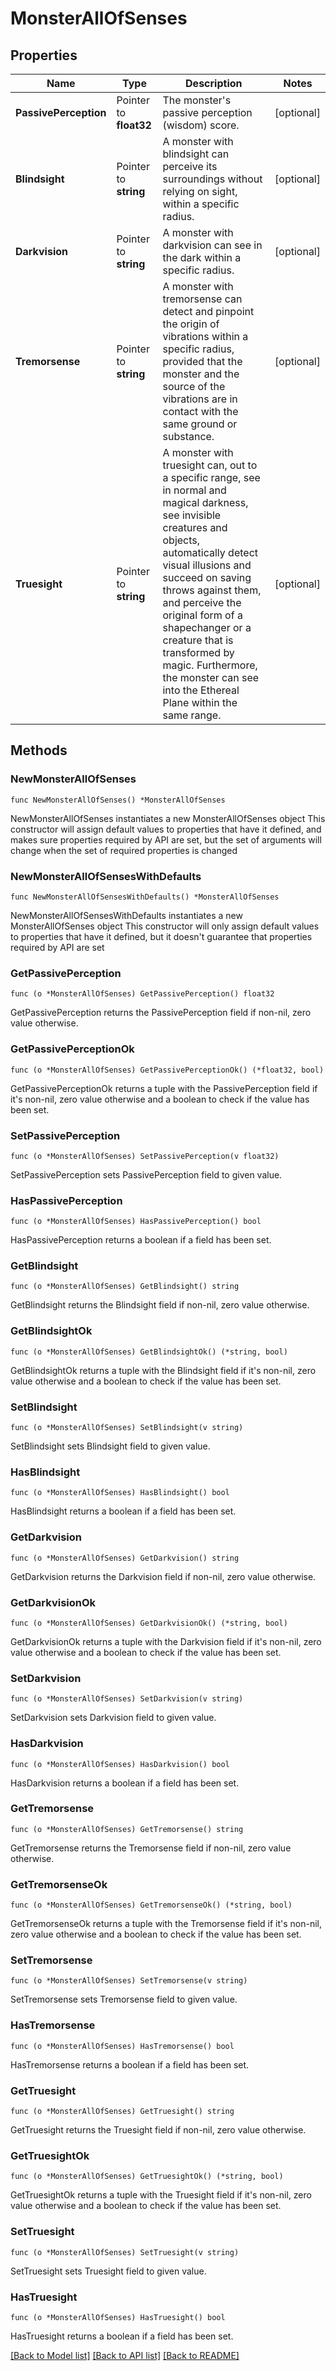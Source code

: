 # MonsterAllOfSenses

## Properties

Name | Type | Description | Notes
------------ | ------------- | ------------- | -------------
**PassivePerception** | Pointer to **float32** | The monster&#39;s passive perception (wisdom) score. | [optional] 
**Blindsight** | Pointer to **string** | A monster with blindsight can perceive its surroundings without relying on sight, within a specific radius. | [optional] 
**Darkvision** | Pointer to **string** | A monster with darkvision can see in the dark within a specific radius. | [optional] 
**Tremorsense** | Pointer to **string** | A monster with tremorsense can detect and pinpoint the origin of vibrations within a specific radius, provided that the monster and the source of the vibrations are in contact with the same ground or substance. | [optional] 
**Truesight** | Pointer to **string** | A monster with truesight can, out to a specific range, see in normal and magical darkness, see invisible creatures and objects, automatically detect visual illusions and succeed on saving throws against them, and perceive the original form of a shapechanger or a creature that is transformed by magic. Furthermore, the monster can see into the Ethereal Plane within the same range. | [optional] 

## Methods

### NewMonsterAllOfSenses

`func NewMonsterAllOfSenses() *MonsterAllOfSenses`

NewMonsterAllOfSenses instantiates a new MonsterAllOfSenses object
This constructor will assign default values to properties that have it defined,
and makes sure properties required by API are set, but the set of arguments
will change when the set of required properties is changed

### NewMonsterAllOfSensesWithDefaults

`func NewMonsterAllOfSensesWithDefaults() *MonsterAllOfSenses`

NewMonsterAllOfSensesWithDefaults instantiates a new MonsterAllOfSenses object
This constructor will only assign default values to properties that have it defined,
but it doesn't guarantee that properties required by API are set

### GetPassivePerception

`func (o *MonsterAllOfSenses) GetPassivePerception() float32`

GetPassivePerception returns the PassivePerception field if non-nil, zero value otherwise.

### GetPassivePerceptionOk

`func (o *MonsterAllOfSenses) GetPassivePerceptionOk() (*float32, bool)`

GetPassivePerceptionOk returns a tuple with the PassivePerception field if it's non-nil, zero value otherwise
and a boolean to check if the value has been set.

### SetPassivePerception

`func (o *MonsterAllOfSenses) SetPassivePerception(v float32)`

SetPassivePerception sets PassivePerception field to given value.

### HasPassivePerception

`func (o *MonsterAllOfSenses) HasPassivePerception() bool`

HasPassivePerception returns a boolean if a field has been set.

### GetBlindsight

`func (o *MonsterAllOfSenses) GetBlindsight() string`

GetBlindsight returns the Blindsight field if non-nil, zero value otherwise.

### GetBlindsightOk

`func (o *MonsterAllOfSenses) GetBlindsightOk() (*string, bool)`

GetBlindsightOk returns a tuple with the Blindsight field if it's non-nil, zero value otherwise
and a boolean to check if the value has been set.

### SetBlindsight

`func (o *MonsterAllOfSenses) SetBlindsight(v string)`

SetBlindsight sets Blindsight field to given value.

### HasBlindsight

`func (o *MonsterAllOfSenses) HasBlindsight() bool`

HasBlindsight returns a boolean if a field has been set.

### GetDarkvision

`func (o *MonsterAllOfSenses) GetDarkvision() string`

GetDarkvision returns the Darkvision field if non-nil, zero value otherwise.

### GetDarkvisionOk

`func (o *MonsterAllOfSenses) GetDarkvisionOk() (*string, bool)`

GetDarkvisionOk returns a tuple with the Darkvision field if it's non-nil, zero value otherwise
and a boolean to check if the value has been set.

### SetDarkvision

`func (o *MonsterAllOfSenses) SetDarkvision(v string)`

SetDarkvision sets Darkvision field to given value.

### HasDarkvision

`func (o *MonsterAllOfSenses) HasDarkvision() bool`

HasDarkvision returns a boolean if a field has been set.

### GetTremorsense

`func (o *MonsterAllOfSenses) GetTremorsense() string`

GetTremorsense returns the Tremorsense field if non-nil, zero value otherwise.

### GetTremorsenseOk

`func (o *MonsterAllOfSenses) GetTremorsenseOk() (*string, bool)`

GetTremorsenseOk returns a tuple with the Tremorsense field if it's non-nil, zero value otherwise
and a boolean to check if the value has been set.

### SetTremorsense

`func (o *MonsterAllOfSenses) SetTremorsense(v string)`

SetTremorsense sets Tremorsense field to given value.

### HasTremorsense

`func (o *MonsterAllOfSenses) HasTremorsense() bool`

HasTremorsense returns a boolean if a field has been set.

### GetTruesight

`func (o *MonsterAllOfSenses) GetTruesight() string`

GetTruesight returns the Truesight field if non-nil, zero value otherwise.

### GetTruesightOk

`func (o *MonsterAllOfSenses) GetTruesightOk() (*string, bool)`

GetTruesightOk returns a tuple with the Truesight field if it's non-nil, zero value otherwise
and a boolean to check if the value has been set.

### SetTruesight

`func (o *MonsterAllOfSenses) SetTruesight(v string)`

SetTruesight sets Truesight field to given value.

### HasTruesight

`func (o *MonsterAllOfSenses) HasTruesight() bool`

HasTruesight returns a boolean if a field has been set.


[[Back to Model list]](../README.md#documentation-for-models) [[Back to API list]](../README.md#documentation-for-api-endpoints) [[Back to README]](../README.md)


